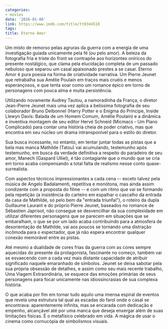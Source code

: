 ```yaml
---
categories:
- movies
date: '2016-01-06'
link: https://www.imdb.com/title/tt0344510
tags:
title: Eterno Amor
---
```


Um misto de remorso pelas agruras da guerra com a energia de uma investigação guiada unicamente pela fé (ou pelo amor). A beleza da fotografia fria e triste do front se contrapõe aos horizontes oníricos do presente nostálgico, que clama pela elucidação completa de um passado nebuloso que separou um casal apaixonado prestes a se casar. Eterno Amor é pura poesia na forma de criatividade narrativa. Um Pierre Jeunet que retrabalha sua Amélie Poulain em traços mais cruéis e menos esperançosos, e que tenta soar como um romance épico em torno de personagens com pouca alma e muita persistência.

Utilizando novamente Audrey Tautou, a namoradinha da França, o diretor Jean-Pierre Jeunet mais uma vez aplica a belíssima fotografia de seu colaborador Bruno Delbonnel (Harry Potter e o Enigma do Príncipe, Inside Llewyn Davis: Balada de um Homem Comum, Amélie Poulain) e a dinâmica e inventiva montagem de seu editor Hervé Schneid (Micmacs - Um Plano Complicado) para contar uma história cheia de poder criativo, mas que encontra em seu núcleo um drama intransponível para o estilo do diretor.

Sua busca incessante, no entanto, em tentar juntar todas as pistas que a bela mas manca Mathilde (Tatou) vai acumulando, testemunho após testemunho, em busca da verdade definitiva a respeito do paradeiro de seu amor, Manech (Gaspard Ulliel), é tão contagiante que o mundo que se cria em torno acaba compensando a total falta de realismo nesse conto quase-surrealista.

Com aspectos técnicos impressionantes a cada cena -- exceto talvez pela música de Angelo Badalamenti, repetitiva e monótona, mas ainda assim condizente com a proposta do filme -- e com um ritmo que vai se formando pela repetição (a insistência do carteiro em espalhar o cascalho da entrada da casa de Mathilde, só pelo bem da "entrada triunfal"), o roteiro da dupla Guillaume Laurant e do próprio Pierre Jeunet, baseados no romance de Sébastien Japrisot, não consegue se desvencilhar da sua complexidade em utilizar diferentes personagens que se parecem em situações que se embaralham, o que se por um lado acaba contribuindo para a atmosfera de desorientação de Mathilde, vai aos poucos se tornando uma distração incômoda para o espectador, que já não espera encontrar qualquer conexão memorável entre as pistas.

Até mesmo a dualidade de cores frias da guerra com as cores sempre aquecidas do presente da protagonista, fascinante no começo, também vai se esvaecendo com a cada vez mais distante capacidade de atribuir significado naquele emaranhado de símbolos. Jeunet se deixa sabotar pela sua própria obsessão de detalhes, e assim como seu mais recente trabalho, Uma Viagem Extraordinária, se esquece das emoções primárias de seus personagens para focar unicamente nas idiossincrasias de sua complexa história.

O que acaba por fim em tornar tudo aquilo uma imensa espiral de eventos que revela uma estrutura tal qual as escadas do farol onde o casal se encontrava: aparentemente infinita, mas se encarada com dedicação e empenho, alcançável até por uma manca que deseja enxergar além de suas limitações físicas. É o metafísico celebrado em vida. A mágica de usar o cinema como cornucópia de simbolismos visuais.
